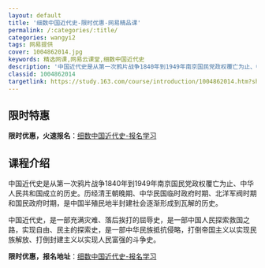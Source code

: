 ```yaml
---
layout: default
title: '细数中国近代史-限时优惠-网易精品课'
permalink: /:categories/:title/
categories: wangyi2
tags: 网易提供
cover: 1004862014.jpg
keywords: 精选网课,网易云课堂,细数中国近代史
description: '中国近代史是从第一次鸦片战争1840年到1949年南京国民党政权覆亡为止、中华人民共和国成立的历史。历经清王朝晚期、中华'
classid: 1004862014
targetlink: https://study.163.com/course/introduction/1004862014.htm?share=1&shareId=1025206652&utm_campaign=share&utm_medium=iphoneShare&utm_source=&utm_u=1025206652
---
```


## 限时特惠

**限时优惠，火速报名**：[细数中国近代史-报名学习](https://study.163.com/course/introduction/1004862014.htm?share=1&shareId=1025206652&utm_campaign=share&utm_medium=iphoneShare&utm_source=&utm_u=1025206652)

## 课程介绍

中国近代史是从第一次鸦片战争1840年到1949年南京国民党政权覆亡为止、中华人民共和国成立的历史。历经清王朝晚期、中华民国临时政府时期、北洋军阀时期和国民政府时期，是中国半殖民地半封建社会逐渐形成到瓦解的历史。

中国近代史，是一部充满灾难、落后挨打的屈辱史，是一部中国人民探索救国之路，实现自由、民主的探索史，是一部中华民族抵抗侵略，打倒帝国主义以实现民族解放、打倒封建主义以实现人民富强的斗争史。

**限时优惠，报名地址**：[细数中国近代史-报名学习](https://study.163.com/course/introduction/1004862014.htm?share=1&shareId=1025206652&utm_campaign=share&utm_medium=iphoneShare&utm_source=&utm_u=1025206652)

